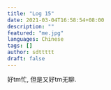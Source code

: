 ```yaml
---
title: "Log 15"
date: 2021-03-04T16:58:54+08:00
description: ""
featured: "me.jpg"
languages: Chinese
tags: []
author: sdttttt
draft: false
---
```


好tm忙, 但是又好tm无聊.
